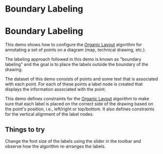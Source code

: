 <!--
 //////////////////////////////////////////////////////////////////////////////
 // @license
 // This file is part of yFiles for HTML 2.6.
 // Use is subject to license terms.
 //
 // Copyright (c) 2000-2024 by yWorks GmbH, Vor dem Kreuzberg 28,
 // 72070 Tuebingen, Germany. All rights reserved.
 //
 //////////////////////////////////////////////////////////////////////////////
-->
# Boundary Labeling

# Boundary Labeling

This demo shows how to configure the [Organic Layout](https://docs.yworks.com/yfileshtml/#/api/OrganicLayout) algorithm for annotating a set of points on a diagram (map, technical drawing, etc.).

The labeling approach followed in this demo is known as "boundary labeling" and the goal is to place the labels outside the boundary of the drawing.

The dataset of this demo consists of points and some text that is associated with each point. For each of these points a label node is created that displays the information associated with the point.

This demo defines constraints for the [Organic Layout](https://docs.yworks.com/yfileshtml/#/api/OrganicLayout) algorithm to make sure that each label is placed on the correct side of the drawing based on the point's position, i.e., left/right or top/bottom. It also defines constraints for the vertical alignment of the label nodes.

## Things to try

Change the font size of the labels using the slider in the toolbar and observe how the algorithm re-arranges the labels.
